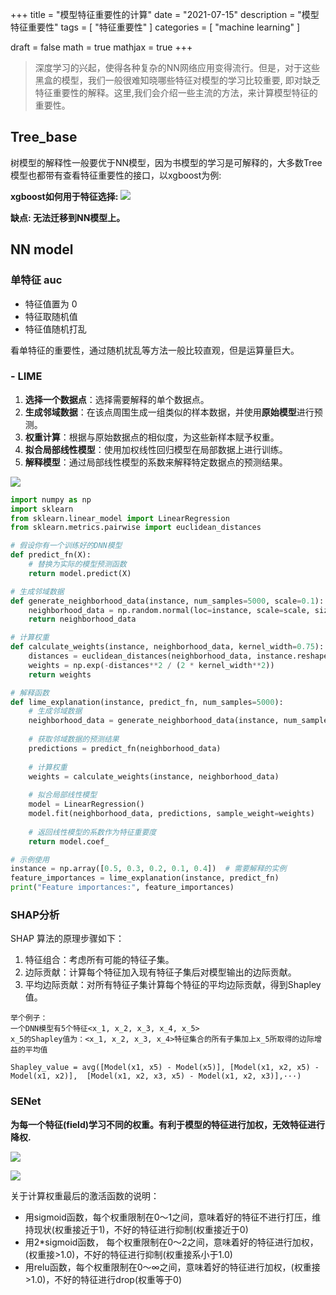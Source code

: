 +++
title = "模型特征重要性的计算"
date = "2021-07-15"
description = "模型特征重要性"
tags = [
  "特征重要性"
]
categories = [
  "machine learning"
]

draft = false
math = true
mathjax = true
+++

> 深度学习的兴起，使得各种复杂的NN网络应用变得流行。但是，对于这些黑盒的模型，我们一般很难知晓哪些特征对模型的学习比较重要, 即对缺乏特征重要性的解释。这里,我们会介绍一些主流的方法，来计算模型特征的重要性。

## Tree_base
树模型的解释性一般要优于NN模型，因为书模型的学习是可解释的，大多数Tree模型也都带有查看特征重要性的接口，以xgboost为例:

**xgboost如何用于特征选择:**
![](https://markdown-1258220306.cos.ap-shenzhen-fsi.myqcloud.com/img/xgboost4.png)

**缺点: 无法迁移到NN模型上。**


## NN model

### 单特征 auc

- 特征值置为 0
- 特征取随机值
- 特征值随机打乱

看单特征的重要性，通过随机扰乱等方法一般比较直观，但是运算量巨大。

### - LIME
1. **选择一个数据点**：选择需要解释的单个数据点。
2. **生成邻域数据**：在该点周围生成一组类似的样本数据，并使用**原始模型**进行预测。
3. **权重计算**：根据与原始数据点的相似度，为这些新样本赋予权重。
4. **拟合局部线性模型**：使用加权线性回归模型在局部数据上进行训练。
5. **解释模型**：通过局部线性模型的系数来解释特定数据点的预测结果。
   
![](https://markdown-1258220306.cos.ap-shenzhen-fsi.myqcloud.com/img/lime.png)

```python
import numpy as np
import sklearn
from sklearn.linear_model import LinearRegression
from sklearn.metrics.pairwise import euclidean_distances

# 假设你有一个训练好的DNN模型
def predict_fn(X):
    # 替换为实际的模型预测函数
    return model.predict(X)

# 生成邻域数据
def generate_neighborhood_data(instance, num_samples=5000, scale=0.1):
    neighborhood_data = np.random.normal(loc=instance, scale=scale, size=(num_samples, instance.shape[0]))
    return neighborhood_data

# 计算权重
def calculate_weights(instance, neighborhood_data, kernel_width=0.75):
    distances = euclidean_distances(neighborhood_data, instance.reshape(1, -1)).ravel()
    weights = np.exp(-distances**2 / (2 * kernel_width**2))
    return weights

# 解释函数
def lime_explanation(instance, predict_fn, num_samples=5000):
    # 生成邻域数据
    neighborhood_data = generate_neighborhood_data(instance, num_samples)
    
    # 获取邻域数据的预测结果
    predictions = predict_fn(neighborhood_data)
    
    # 计算权重
    weights = calculate_weights(instance, neighborhood_data)
    
    # 拟合局部线性模型
    model = LinearRegression()
    model.fit(neighborhood_data, predictions, sample_weight=weights)
    
    # 返回线性模型的系数作为特征重要度
    return model.coef_

# 示例使用
instance = np.array([0.5, 0.3, 0.2, 0.1, 0.4])  # 需要解释的实例
feature_importances = lime_explanation(instance, predict_fn)
print("Feature importances:", feature_importances)

```

### SHAP分析

SHAP 算法的原理步骤如下：

1. 特征组合：考虑所有可能的特征子集。
2. 边际贡献：计算每个特征加入现有特征子集后对模型输出的边际贡献。
3. 平均边际贡献：对所有特征子集计算每个特征的平均边际贡献，得到Shapley值。

```
举个例子：
一个DNN模型有5个特征<x_1, x_2, x_3, x_4, x_5>
x_5的Shapley值为：<x_1, x_2, x_3, x_4>特征集合的所有子集加上x_5所取得的边际增益的平均值

Shapley_value = avg([Model(x1, x5) - Model(x5)], [Model(x1, x2, x5) - Model(x1, x2)],  [Model(x1, x2, x3, x5) - Model(x1, x2, x3)],···)
```

### SENet
**为每一个特征(field)学习不同的权重。有利于模型的特征进行加权，无效特征进行降权.**

![](https://markdown-1258220306.cos.ap-shenzhen-fsi.myqcloud.com/img/senet1.png)

![](https://markdown-1258220306.cos.ap-shenzhen-fsi.myqcloud.com/img/senet2.png)

关于计算权重最后的激活函数的说明：
- 用sigmoid函数，每个权重限制在0～1之间，意味着好的特征不进行打压，维持现状(权重接近于1)，不好的特征进行抑制(权重接近于0)
- 用2*sigmoid函数， 每个权重限制在0～2之间，意味着好的特征进行加权，(权重接>1.0)，不好的特征进行抑制(权重接系小于1.0)
- 用relu函数，每个权重限制在0～∞之间，意味着好的特征进行加权，(权重接>1.0)，不好的特征进行drop(权重等于0)